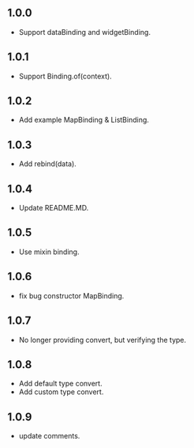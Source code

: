## 1.0.0
- Support dataBinding and widgetBinding.

## 1.0.1
- Support Binding.of(context).

## 1.0.2
- Add example MapBinding & ListBinding.

## 1.0.3
- Add rebind(data).

## 1.0.4
- Update README.MD.

## 1.0.5
- Use mixin binding.

## 1.0.6
- fix bug constructor MapBinding.

## 1.0.7
- No longer providing convert, but verifying the type.

## 1.0.8
- Add default type convert.
- Add custom type convert.

## 1.0.9
- update comments.